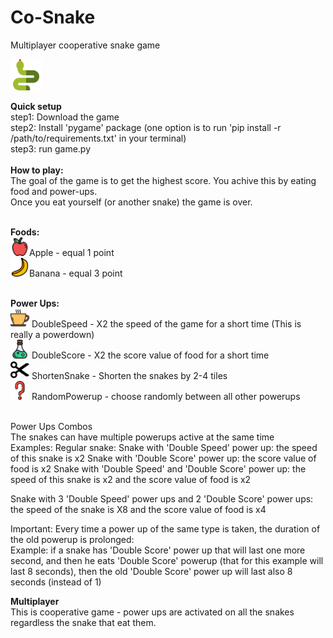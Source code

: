 # Co-Snake
Multiplayer cooperative snake game

<img src=https://github.com/rhaifa/co-snake/blob/master/icons/game_icon.png width=50>

<b>Quick setup</b><br />
step1: Download the game<br />
step2: Install 'pygame' package (one option is to run 'pip install -r /path/to/requirements.txt' in your terminal)<br />
step3: run game.py<br />
<br />
<b>How to play:</b><br />
The goal of the game is to get the highest score. You achive this by eating food and power-ups.<br />
Once you eat yourself (or another snake) the game is over.<br />
<br />

<b>Foods:</b><br />
<img src=https://github.com/rhaifa/co-snake/blob/master/icons/apple.png width=30>Apple - equal 1 point<br />
<img src=https://github.com/rhaifa/co-snake/blob/master/icons/banana.png width=30>Banana - equal 3 point<br />
<br />

<b>Power Ups:</b><br />
<img src=https://github.com/rhaifa/co-snake/blob/master/icons/double_speed.png width=30>
DoubleSpeed - X2 the speed of the game for a short time (This is really a powerdown)<br />
<img src=https://github.com/rhaifa/co-snake/blob/master/icons/double_score.png width=30>
DoubleScore - X2 the score value of food for a short time<br />
<img src=https://github.com/rhaifa/co-snake/blob/master/icons/shorten_snake.png width=30>
ShortenSnake - Shorten the snakes by 2-4 tiles<br />
<img src=https://github.com/rhaifa/co-snake/blob/master/icons/random_powerup.png width=30>
RandomPowerup - choose randomly between all other powerups<br /><br />

Power Ups Combos<br/>
The snakes can have multiple powerups active at the same time<br />
Examples:
Regular snake:
Snake with 'Double Speed' power up:
the speed of this snake is x2
Snake with 'Double Score' power up:
the score value of food is x2
Snake with 'Double Speed' and 'Double Score' power up:
the speed of this snake is x2 and the score value of food is x2

Snake with 3 'Double Speed' power ups and 2 'Double Score' power ups:
the speed of the snake is X8 and the score value of food is x4 <br/>


Important: Every time a power up of the same type is taken, the duration of the old powerup is prolonged:<br/>
Example: if a snake has 'Double Score' power up that will last one more second, and then he eats 'Double Score' powerup
(that for this example will last 8 seconds), then the old 'Double Score' power up will last also 8 seconds (instead of 1)<br/>





<b>Multiplayer</b><br />
This is cooperative game - power ups are activated on all the snakes regardless the snake that eat them.



